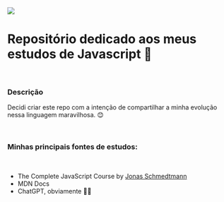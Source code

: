 <img src="https://miro.medium.com/v2/resize:fit:720/1*L_QoAG863l8QvqxpNyBiqw.gif">
                                               
# Repositório dedicado aos meus estudos de Javascript 🚀


<br>

### Descrição
Decidi criar este repo com a intenção de compartilhar a minha evolução nessa linguagem maravilhosa. 😊

<br>

### Minhas principais fontes de estudos:
<br>

- The Complete JavaScript Course by <a href="https://github.com/jonasschmedtmann">Jonas Schmedtmann</a>  
- MDN Docs
- ChatGPT, obviamente 🗿🍷


